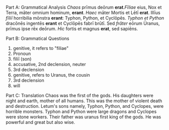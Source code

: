 

Part A: Grammatical Analysis 
*Chaos* prīmus deōrum **erat**.*Fīliae* eius, Nox et Terra, māter omnium hominum, **erant**. *Haec* māter Mortis et Lētī **erat**. Illīus *fīliī* horribilia mōnstra **erant**: Typhon, Python, et Cyclōpēs. *Typhon et Python* dracōnēs ingentēs **erant** et Cyclōpēs fabrī brūtī. Sed *frāter* eōrum Ūranus, prīmus ipse rēx deōrum. *Hic* fortis et magnus **erat**, sed sapiēns.

Part B: Grammatical Questions
1. genitive, it refers to "filiae" 
2. Pronoun
3. filiī (son) 
4. accusative, 2nd declension, neuter 
5. 3rd declension
6. genitive, refers to Uranus, the cousin
7. 3rd declension 
8. will 

Part C: Translation 
Chaos was the first of the gods. His daughters were night and earth, mother of all humans. This was the mother of violent death and destruction. Letum's sons namely, Typhon, Python, and Cyclopes, were horrible monsters. Typhon and Python were large dragons and Cyclopes were stone workers. Their father was uranus first king of the gods. He was powerful and great but also wise. 
